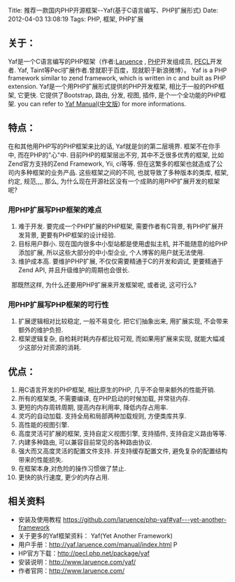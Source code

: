 Title: 推荐一款国内PHP开源框架--Yaf(基于C语言编写、PHP扩展形式)
Date: 2012-04-03 13:08:19
Tags: PHP, 框架, PHP扩展

## 关于：

Yaf是一个C语言编写的PHP框架（作者:[Laruence](http://www.laruence.com/) , [PHP](http://www.php.net/)开发组成员, [PECL](http://pecl.php.net/)开发者. Yaf, Taint等Pecl扩展作者.曾就职于百度，现就职于新浪微博）。 Yaf is a PHP framework similar to zend framework, which is written in c and built as PHP extension. Yaf是一个用PHP扩展形式提供的PHP开发框架, 相比于一般的PHP框架, 它更快. 它提供了Bootstrap, 路由, 分发, 视图, 插件, 是个一个全功能的PHP框架. you can refer to [Yaf Manual](http://www.php.net/manual/en/book.yaf.php)([中文版](http://yaf.laruence.com/manual/)) for more informations. 

## 特点：

在和其他用PHP写的PHP框架来比的话, Yaf就是剑的第二层境界. 框架不在你手中, 而在PHP的"心"中. 目前PHP的框架层出不穷, 其中不乏很多优秀的框架, 比如Zend官方支持的Zend Framework, Yii, ci等等. 但在这繁多的框架也就造成了公司内多种框架的业务产品. 这些框架之间的不同, 也就导致了多种版本的类库, 框架, 约定, 规范,,,, 那么, 为什么现在开源社区没有一个成熟的用PHP扩展开发的框架呢?  

### 用PHP扩展写PHP框架的难点

  1. 难于开发. 要完成一个PHP扩展的PHP框架, 需要作者有C背景, 有PHP扩展开发背景, 更要有PHP框架的设计经验.
  2. 目标用户群小. 现在国内很多中小型站都是使用虚拟主机, 并不能随意的给PHP添加扩展, 所以这些大部分的中小型企业, 个人博客的用户就无法使用.
  3. 维护成本高. 要维护PHP扩展, 不仅仅需要精通于C的开发和调试, 更要精通于Zend API, 并且升级维护的周期也会很长.

  那既然这样, 为什么还要用PHP扩展来开发框架呢, 或者说, 这可行么? 

### 用PHP扩展写PHP框架的可行性

  1. 扩展逻辑相对比较稳定, 一般不易变化. 把它们抽象出来, 用扩展实现, 不会带来额外的维护负担.
  2. 框架逻辑复杂, 自检耗时耗内存都比较可观, 而如果用扩展来实现, 就能大幅减少这部分对资源的消耗.
 

## 优点：

  1. 用C语言开发的PHP框架, 相比原生的PHP, 几乎不会带来额外的性能开销.
  2. 所有的框架类, 不需要编译, 在PHP启动的时候加载, 并常驻内存.
  3. 更短的内存周转周期, 提高内存利用率, 降低内存占用率.
  4. 灵巧的自动加载. 支持全局和局部两种加载规则, 方便类库共享.
  5. 高性能的视图引擎.
  6. 高度灵活可扩展的框架, 支持自定义视图引擎, 支持插件, 支持自定义路由等等.
  7. 内建多种路由, 可以兼容目前常见的各种路由协议.
  8. 强大而又高度灵活的配置文件支持. 并支持缓存配置文件, 避免复杂的配置结构带来的性能损失.
  9. 在框架本身,对危险的操作习惯做了禁止.
  10. 更快的执行速度, 更少的内存占用.

## 相关资料
  * 安装及使用教程 <https://github.com/laruence/php-yaf#yaf---yet-another-framework>   
  * 关于更多的Yaf框架资料： Yaf(Yet Another Framework)
  * 用户手册：<http://yaf.laruence.com/manual/index.html> P
  * HP官方下载：<http://pecl.php.net/package/yaf> 
  * 安装说明：<http://www.laruence.com/yaf/> 
  * 作者官网：<http://www.laruence.com/>
